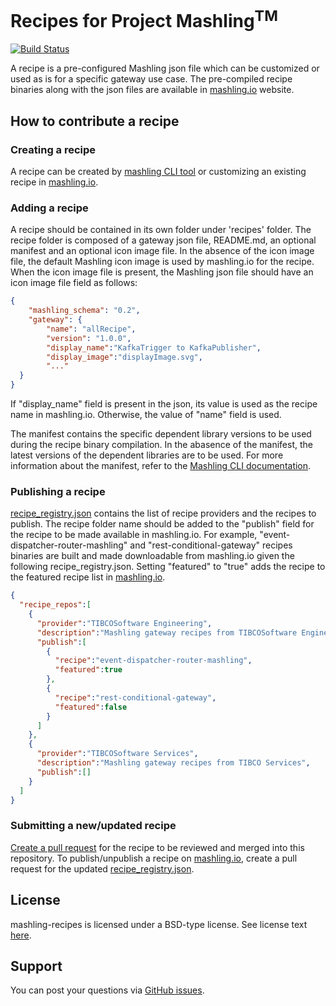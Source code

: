 # Recipes for Project Mashling<sup>TM</sup> 

[![Build Status](https://travis-ci.org/TIBCOSoftware/mashling-recipes.svg?branch=master)](https://travis-ci.org/TIBCOSoftware/mashling-recipes)

A recipe is a pre-configured Mashling json file which can be customized or used as is for a specific gateway use case. The pre-compiled recipe binaries along with the json files are available in [mashling.io](https://mashling.io) website.

## How to contribute a recipe

### Creating a recipe
A recipe can be created by [mashling CLI tool](https://github.com/TIBCOSoftware/mashling/tree/master/cli) or customizing an existing recipe in [mashling.io](https://mashling.io).

### Adding a recipe
A recipe should be contained in its own folder under 'recipes' folder. The recipe folder is composed of a gateway json file, README.md, an optional manifest and an optional icon image file. In the absence of the icon image file, the default Mashling icon image is used by mashling.io for the recipe. When the icon image file is present, the Mashling json file should have an icon image file field as follows:

```json
{
	"mashling_schema": "0.2",
	"gateway": {
		"name": "allRecipe",
		"version": "1.0.0",
		"display_name":"KafkaTrigger to KafkaPublisher",
		"display_image":"displayImage.svg",
		"..."
  }
}
```

If "display_name" field is present in the json, its value is used as the recipe name in mashling.io. Otherwise, the value of "name" field is used.

The manifest contains the specific dependent library versions to be used during the recipe binary compilation. In the abasence of the manifest, the latest versions of the dependent libraries are to be used. For more information about the manifest, refer to the [Mashling CLI documentation](https://github.com/TIBCOSoftware/mashling/blob/master/cli/docs/gateway.md).

### Publishing a recipe

[recipe_registry.json](https://github.com/TIBCOSoftware/mashling-recipes/blob/master/recipe_registry.json) contains the list of recipe providers and the recipes to publish. The recipe folder name should be added to the "publish" field for the recipe to be made available in mashling.io. For example, "event-dispatcher-router-mashling" and "rest-conditional-gateway" recipes binaries are built and made downloadable from mashling.io given the following recipe_registry.json. Setting "featured" to "true" adds the recipe to the featured recipe list in [mashling.io](https://mashling.io).

```json
{  
  "recipe_repos":[  
    {  
      "provider":"TIBCOSoftware Engineering",
      "description":"Mashling gateway recipes from TIBCOSoftware Engineering",
      "publish":[  
        {  
          "recipe":"event-dispatcher-router-mashling",
          "featured":true
        },
        {  
          "recipe":"rest-conditional-gateway",
          "featured":false
        }
      ]
    },
    {  
      "provider":"TIBCOSoftware Services",
      "description":"Mashling gateway recipes from TIBCO Services",
      "publish":[]
    }
  ]
}
```
### Submitting a new/updated recipe
[Create a pull request](https://help.github.com/articles/creating-a-pull-request/) for the recipe to be reviewed and merged into this repository. To publish/unpublish a recipe on [mashling.io](https://mashling.io), create a pull request for the updated [recipe_registry.json](https://github.com/TIBCOSoftware/mashling-recipes/blob/master/recipe_registry.json).

## License
mashling-recipes is licensed under a BSD-type license. See license text [here](https://github.com/TIBCOSoftware/mashling-recipes/blob/master/TIBCO%20LICENSE.txt).

## Support
You can post your questions via [GitHub issues](https://github.com/TIBCOSoftware/mashling-recipes/issues).
